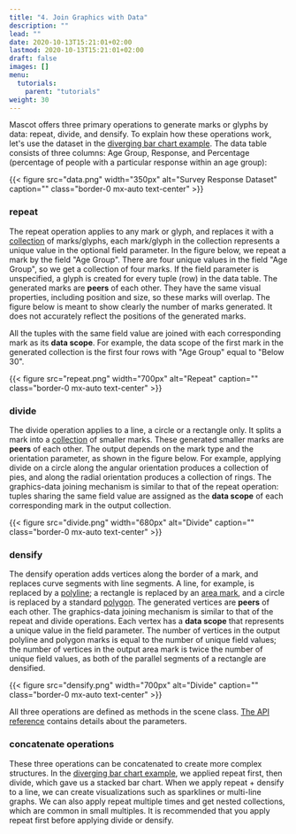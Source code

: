 ```yaml
---
title: "4. Join Graphics with Data"
description: ""
lead: ""
date: 2020-10-13T15:21:01+02:00
lastmod: 2020-10-13T15:21:01+02:00
draft: false
images: []
menu:
  tutorials:
    parent: "tutorials"
weight: 30
---
```


Mascot offers three primary operations to generate marks or glyphs by data: repeat, divide, and densify. To explain how these operations work, let's use the dataset in the [diverging bar chart example](../../tutorials/example/). The data table consists of three columns: Age Group, Response, and Percentage (percentage of people with a particular response within an age group):

{{< figure src="data.png" width="350px" alt="Survey Response Dataset" caption="" class="border-0 mx-auto text-center" >}}

### repeat

The repeat operation applies to any mark or glyph, and replaces it with a [collection](../../docs/group/collection/) of marks/glyphs, each mark/glyph in the collection represents a unique value in the optional field parameter. In the figure below, we repeat a mark by the field "Age Group". There are four unique values in the field "Age Group", so we get a collection of four marks. If the field parameter is unspecified, a glyph is created for every tuple (row) in the data table. The generated marks are **peers** of each other. They have the same visual properties, including position and size, so these marks will overlap. The figure below is meant to show clearly the number of marks generated. It does not accurately reflect the positions of the generated marks. 

All the tuples with the same field value are joined with each corresponding mark as its **data scope**. For example, the data scope of the first mark in the generated collection is the first four rows with "Age Group" equal to "Below 30". 

{{< figure src="repeat.png" width="700px" alt="Repeat" caption="" class="border-0 mx-auto text-center" >}}


### divide

The divide operation applies to a line, a circle or a rectangle only. It splits a mark into a [collection](../../docs/group/collection/) of smaller marks. These generated smaller marks are **peers** of each other.  The output depends on the mark type and the orientation parameter, as shown in the figure below.  For example, applying divide on a circle along the angular orientation produces a collection of pies, and along the radial orientation produces a collection of rings. The graphics-data joining mechanism is similar to that of the repeat operation: tuples sharing the same field value are assigned as the **data scope** of each corresponding mark in the output collection.

{{< figure src="divide.png" width="680px" alt="Divide" caption="" class="border-0 mx-auto text-center" >}}

### densify

The densify operation adds vertices along the border of a mark, and replaces curve segments with line segments.  A line, for example, is replaced by a [polyline](../../docs/marks/path/); a rectangle is replaced by an [area mark](../../docs/marks/areapath), and a circle is replaced by a standard [polygon](../../docs/marks/polygonpath/). The generated vertices are **peers** of each other.  The graphics-data joining mechanism is similar to that of the repeat and divide operations. Each vertex has a **data scope** that represents a unique value in the field parameter. The number of vertices in the output polyline and polygon marks is equal to the number of unique field values; the number of vertices in the output area mark is twice the number of unique field values, as both of the parallel segments of a rectangle are densified.

{{< figure src="densify.png" width="700px" alt="Divide" caption="" class="border-0 mx-auto text-center" >}}

All three operations are defined as methods in the scene class. [The API reference](../../docs/group/scene/#methods-join-graphics-with-data) contains details about the parameters. 

### concatenate operations
These three operations can be concatenated to create more complex structures. In the [diverging bar chart example](../../tutorials/example/), we applied repeat first, then divide, which gave us a stacked bar chart. When we apply repeat + densify to a line, we can create visualizations such as sparklines or multi-line graphs. We can also apply repeat multiple times and get nested collections, which are common in small multiples. It is recommended that you apply repeat first before applying divide or densify. 